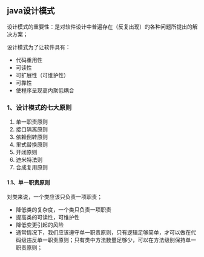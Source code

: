## java设计模式

设计模式的重要性：是对软件设计中普遍存在（反复出现）的各种问题所提出的解决方案；

设计模式为了让软件具有：

- 代码重用性
- 可读性
- 可扩展性（可维护性）
- 可靠性
- 使程序呈现高内聚低耦合

### 1、设计模式的七大原则

1. 单一职责原则
2. 接口隔离原则
3. 依赖倒转原则
4. 里式替换原则
5. 开闭原则
6. 迪米特法则
7. 合成复用原则

#### 1.1、单一职责原则

对类来说，一个类应该只负责一项职责；

- 降低类的复杂度，一个类只负责一项职责
- 提高类的可读性，可维护性
- 降低变更引起的风险
- 通常情况下，我们应该遵守单一职责原则，只有逻辑足够简单，才可以做在代码级违反单一职责原则；只有类中方法数量足够少，可以在方法级别保持单一职责原则；